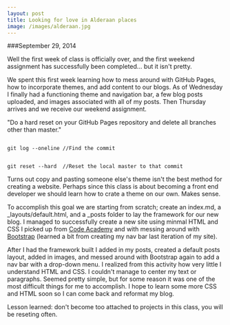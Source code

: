 ```yaml
---
layout: post
title: Looking for love in Alderaan places
image: /images/alderaan.jpg
---
```


###September 29, 2014

Well the first week of class is officially over, and the first weekend assignment has successfully been completed... but it isn't pretty.

We spent this first week learning how to mess around with GitHub Pages, how to incorporate themes, and add content to our blogs. As of Wednesday I finally had a functioning theme and navigation bar, a few blog posts uploaded, and images associated with all of my posts. Then Thursday arrives and we receive our weekend assignment.

"Do a hard reset on your GitHub Pages repository and delete all branches other than master."

<code>
git log --oneline //Find the commit

git reset --hard <commit> //Reset the local master to that commit
</code>

Turns out copy and pasting someone else's theme isn't the best method for creating a website. Perhaps since this class is about becoming a front end developer we should learn how to crate a theme on our own. Makes sense.

To accomplish this goal we are starting from scratch; create an index.md, a _layouts/default.html, and a _posts folder to lay the framework for our new blog. I managed to successfully create a new site using minmal HTML and CSS I picked up from [Code Academy](http://www.codeacdemy.com) and with messing around with [Bootstrap](http://www.getbootstrap.com) (learned a bit from creating my nav bar last iteration of my site).

After I had the framework built I added in my posts, created a default posts layout, added in images, and messed around with Bootstrap again to add a nav bar with a drop-down menu. I realized from this activity how very little I understand HTML and CSS. I couldn't manage to center my text or paragraphs. Seemed pretty simple, but for some reason it was one of the most difficult things for me to accomplish. I hope to learn some more CSS and HTML soon so I can come back and reformat my blog.

Lesson learned: don't become too attached to projects in this class, you will be reseting often.
